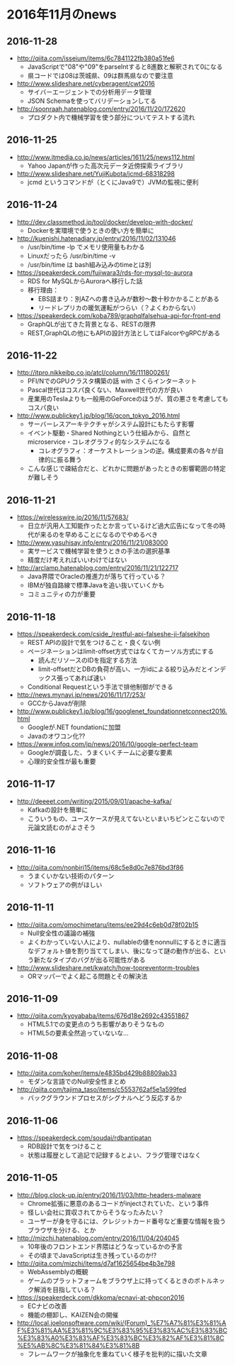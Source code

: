 # 2016年11月のnews

## 2016-11-28

* http://qiita.com/isseium/items/6c7841122fb380a51fe6
  * JavaScriptで"08"や"09"をparseIntすると8進数と解釈されて0になる
  * 県コードでは08は茨城県、09は群馬県なので要注意
* http://www.slideshare.net/cyberagent/cwt2016
  * サイバーエージェントでの分析用データ管理
  * JSON Schemaを使ってバリデーションしてる
* http://soonraah.hatenablog.com/entry/2016/11/20/172620
  * プロダクト内で機械学習を使う部分についてテストする流れ



## 2016-11-25

* http://www.itmedia.co.jp/news/articles/1611/25/news112.html
  * Yahoo Japanが作った高次元データ近傍探索ライブラリ
* http://www.slideshare.net/YujiKubota/jcmd-68318298
  * jcmd というコマンドが（とくにJava9で）JVMの監視に便利


## 2016-11-24

* http://dev.classmethod.jp/tool/docker/develop-with-docker/
  * Dockerを実環境で使うときの使い方を簡単に
* http://kuenishi.hatenadiary.jp/entry/2016/11/02/131046
  * /usr/bin/time -lp でメモリ使用量もわかる
  * Linuxだったら /usr/bin/time -v
  * /usr/bin/time は bash組み込みのtimeとは別
* https://speakerdeck.com/fujiwara3/rds-for-mysql-to-aurora
  * RDS for MySQLからAuroraへ移行した話
  * 移行理由：
    * EBS詰まり：別AZへの書き込みが数秒〜数十秒かかることがある
    * リードレプリカの暖気運転がつらい（？よくわからない）
* https://speakerdeck.com/koba789/graphqlfalsehua-api-for-front-end
  * GraphQLが出てきた背景となる、RESTの限界
  * REST,GraphQLの他にもAPIの設計方法としてはFalcorやgRPCがある


## 2016-11-22

* http://itpro.nikkeibp.co.jp/atcl/column/16/111800261/
  * PFI/NでのGPUクラスタ構築の話 with さくらインターネット
  * Pascal世代はコスパ良くない、Maxwell世代の方が良い
  * 産業用のTeslaよりも一般用のGeForceのほうが、質の悪さを考慮してもコスパ良い
* http://www.publickey1.jp/blog/16/qcon_tokyo_2016.html
  * サーバーレスアーキテクチャがシステム設計にもたらす影響
  * イベント駆動・Shared Nothingという仕組みから、自然とmicroservice・コレオグラフィ的なシステムになる
    * コレオグラフィ：オーケストレーションの逆。構成要素の各々が自律的に振る舞う
  * こんな感じで疎結合だと、どれかに問題があったときの影響範囲の特定が難しそう


## 2016-11-21

* https://wirelesswire.jp/2016/11/57683/
  * 日立が汎用人工知能作ったとか言っているけど過大広告になって冬の時代が来るのを早めることになるのでやめるべき
* http://www.yasuhisay.info/entry/2016/11/21/083000
  * 実サービスで機械学習を使うときの手法の選択基準
  * 精度だけ考えればいいわけではない
* http://arclamp.hatenablog.com/entry/2016/11/21/122717
  * Java界隈でOracleの推進力が落ちて行っている？
  * IBMが独自路線で標準Javaを追い抜いていくかも
  * コミュニティの力が重要


## 2016-11-18

* https://speakerdeck.com/cside_/restful-api-falseshe-ji-falsekihon
  * REST APIの設計で気をつけること・良くない例
  * ページネーションはlimit-offset方式ではなくてカーソル方式にする
    * 読んだリソースのIDを指定する方法
    * limit-offsetだとDBの負荷が高い、一方idによる絞り込みだとインデックス張ってあれば速い
  * Conditional Requestという手法で排他制御ができる
* http://news.mynavi.jp/news/2016/11/17/253/
  * GCCからJavaが削除
* http://www.publickey1.jp/blog/16/googlenet_foundationnetconnect2016.html
  * Googleが.NET foundationに加盟
  * Javaのオワコン化??
* https://www.infoq.com/jp/news/2016/10/google-perfect-team
  * Googleが調査した、うまくいくチームに必要な要素
  * 心理的安全性が最も重要


## 2016-11-17

* http://deeeet.com/writing/2015/09/01/apache-kafka/
  * Kafkaの設計を簡単に
  * こういうもの、ユースケースが見えてないといまいちピンとこないので元論文読むのがよさそう


## 2016-11-16

* http://qiita.com/nonbiri15/items/68c5e8d0c7e876bd3f86
  * うまくいかない技術のパターン
  * ソフトウェアの例がほしい


## 2016-11-11

* http://qiita.com/omochimetaru/items/ee29d4c6eb0d78f02b15
  * Null安全性の議論の補強
  * よくわかっていない人により、nullableの値をnonnullにするときに適当なデフォルト値を割り当ててしまい、後になって謎の動作が出る、という新たなタイプのバグが出る可能性がある
* http://www.slideshare.net/kwatch/how-topreventorm-troubles
  * ORマッパーでよく起こる問題とその解決法


## 2016-11-09

* http://qiita.com/kyoyababa/items/676d18e2692c43551867
  * HTML5.1での変更点のうち影響がありそうなもの
  * HTML5の要素全然追っていないな…


## 2016-11-08

* http://qiita.com/koher/items/e4835bd429b88809ab33
  * モダンな言語でのNull安全性まとめ
* http://qiita.com/tajima_taso/items/c5553762af5e1a599fed
  * バックグラウンドプロセスがシグナルへどう反応するか


## 2016-11-06

* https://speakerdeck.com/soudai/rdbantipatan
  * RDB設計で気をつけること
  * 状態は履歴として追記で記録するとよい、フラグ管理ではなく


## 2016-11-05

* http://blog.clock-up.jp/entry/2016/11/03/http-headers-malware
  * Chrome拡張に悪意のあるコードがinjectされていた、という事件
  * 怪しい会社に買収されてからそうなったみたい？
  * ユーザーが身を守るには、クレジットカード番号など重要な情報を扱うブラウザを分ける、とか
* http://mizchi.hatenablog.com/entry/2016/11/04/204045
  * 10年後のフロントエンド界隈はどうなっているかの予言
  * その頃までJavaScriptは生き残っているのか!?
* http://qiita.com/mizchi/items/d7af1625654be4b3e798
  * WebAssemblyの概観
  * ゲームのプラットフォームをブラウザ上に持ってくるときのボトルネック解消を目指している？
* https://speakerdeck.com/dkkoma/ecnavi-at-phpcon2016
  * ECナビの改善
  * 機能の棚卸し、KAIZEN会の開催
* http://local.joelonsoftware.com/wiki/(Forum)_%E7%A7%81%E3%81%AF%E3%81%AA%E3%81%9C%E3%83%95%E3%83%AC%E3%83%BC%E3%83%A0%E3%83%AF%E3%83%BC%E3%82%AF%E3%81%8C%E5%AB%8C%E3%81%84%E3%81%8B
  * フレームワークが抽象化を重ねていく様子を批判的に描いた文章

